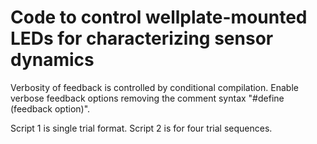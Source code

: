 # Code to control wellplate-mounted LEDs for characterizing sensor dynamics

Verbosity of feedback is controlled by conditional compilation.
Enable verbose feedback options removing the comment syntax "#define (feedback option)".


Script 1 is single trial format. Script 2 is for four trial sequences.
